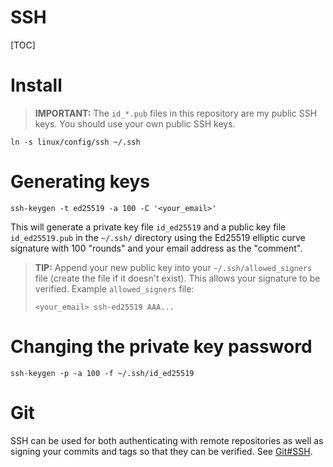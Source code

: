 # SSH

[TOC]

# Install
> **IMPORTANT:** The `id_*.pub` files in this repository are my public SSH keys.
> You should use your own public SSH keys.

```shell
ln -s linux/config/ssh ~/.ssh
```

# Generating keys
```shell
ssh-keygen -t ed25519 -a 100 -C '<your_email>'
```

This will generate a private key file `id_ed25519` and a public key file
`id_ed25519.pub` in the `~/.ssh/` directory using the Ed25519 elliptic curve
signature with 100 "rounds" and your email address as the "comment".

> **TIP:** Append your new public key into your `~/.ssh/allowed_signers` file
> (create the file if it doesn't exist). This allows your signature to be
> verified. Example `allowed_signers` file:
> ```
> <your_email> ssh-ed25519 AAA...
> ```

# Changing the private key password
```shell
ssh-keygen -p -a 100 -f ~/.ssh/id_ed25519
```

# Git
SSH can be used for both authenticating with remote repositories as well as
signing your commits and tags so that they can be verified. See
[Git#SSH](../git/README.md#ssh).
